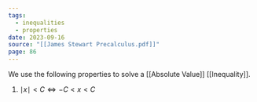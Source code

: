 ```yaml
---
tags:
  - inequalities
  - properties
date: 2023-09-16
source: "[[James Stewart Precalculus.pdf]]"
page: 86
---
```

We use the following properties to solve a [[Absolute Value]] [[Inequality]].
1. $\mid x \mid \lt C \iff -C \lt x \lt C$ 